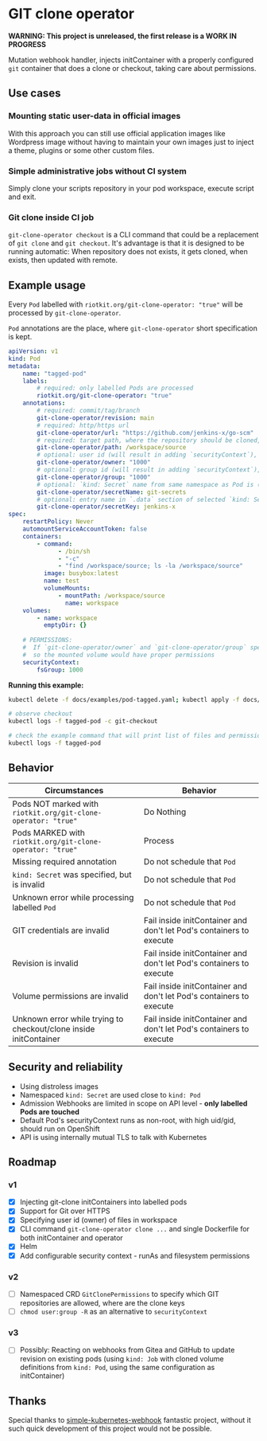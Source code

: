 GIT clone operator
==================

**WARNING: This project is unreleased, the first release is a WORK IN PROGRESS**

Mutation webhook handler, injects initContainer with a properly configured `git` container that does a clone or checkout, taking care about permissions.


Use cases
--------

### Mounting static user-data in official images

With this approach you can still use official application images like Wordpress image without having to maintain your own images
just to inject a theme, plugins or some other custom files.

### Simple administrative jobs without CI system

Simply clone your scripts repository in your pod workspace, execute script and exit.

### Git clone inside CI job

`git-clone-operator checkout` is a CLI command that could be a replacement of `git clone` and `git checkout`. 
It's advantage is that it is designed to be running automatic: When repository does not exists, it gets cloned, when exists, then updated with remote.

Example usage
-------------

Every `Pod` labelled with `riotkit.org/git-clone-operator: "true"` will be processed by `git-clone-operator`.

`Pod` annotations are the place, where `git-clone-operator` short specification is kept.

```yaml
apiVersion: v1
kind: Pod
metadata:
    name: "tagged-pod"
    labels:
        # required: only labelled Pods are processed
        riotkit.org/git-clone-operator: "true"
    annotations:
        # required: commit/tag/branch
        git-clone-operator/revision: main
        # required: http/https url
        git-clone-operator/url: "https://github.com/jenkins-x/go-scm"
        # required: target path, where the repository should be cloned, should be placed on a shared Volume mount point with other containers in same Pod
        git-clone-operator/path: /workspace/source
        # optional: user id (will result in adding `securityContext`), in effect: running `git` as selected user and creating files as selected user
        git-clone-operator/owner: "1000"
        # optional: group id (will result in adding `securityContext`), same behavior as in "git-clone-operator/owner"
        git-clone-operator/group: "1000"
        # optional: `kind: Secret` name from same namespace as Pod is (if not specified, then global defaults from operator will be taken, or no authorization would be used)
        git-clone-operator/secretName: git-secrets
        # optional: entry name in `.data` section of selected `kind: Secret`
        git-clone-operator/secretKey: jenkins-x
spec:
    restartPolicy: Never
    automountServiceAccountToken: false
    containers:
        - command:
              - /bin/sh
              - "-c"
              - "find /workspace/source; ls -la /workspace/source"
          image: busybox:latest
          name: test
          volumeMounts:
              - mountPath: /workspace/source
                name: workspace
    volumes:
        - name: workspace
          emptyDir: {}
          
    # PERMISSIONS:
    #  If `git-clone-operator/owner` and `git-clone-operator/group` specified, then `fsGroup` should have same value there
    #  so the mounted volume would have proper permissions
    securityContext:
        fsGroup: 1000
```

**Running this example:**

```bash
kubectl delete -f docs/examples/pod-tagged.yaml; kubectl apply -f docs/examples/pod-tagged.yaml

# observe checkout
kubectl logs -f tagged-pod -c git-checkout

# check the example command that will print list of files and permissions
kubectl logs -f tagged-pod
```

Behavior
--------

| Circumstances                                                     | Behavior                                                            |
|-------------------------------------------------------------------|---------------------------------------------------------------------|
| Pods NOT marked with `riotkit.org/git-clone-operator: "true"`     | Do Nothing                                                          |
| Pods MARKED with `riotkit.org/git-clone-operator: "true"`         | Process                                                             |
| Missing required annotation                                       | Do not schedule that `Pod`                                          |
| `kind: Secret` was specified, but is invalid                      | Do not schedule that `Pod`                                          |
| Unknown error while processing labelled `Pod`                     | Do not schedule that `Pod`                                          |
| GIT credentials are invalid                                       | Fail inside initContainer and don't let Pod's containers to execute |
| Revision is invalid                                               | Fail inside initContainer and don't let Pod's containers to execute |
| Volume permissions are invalid                                    | Fail inside initContainer and don't let Pod's containers to execute |
| Unknown error while trying to checkout/clone inside initContainer | Fail inside initContainer and don't let Pod's containers to execute |

Security and reliability
------------------------

- Using distroless images
- Namespaced `kind: Secret` are used close to `kind: Pod`
- Admission Webhooks are limited in scope on API level - **only labelled Pods are touched**
- Default Pod's securityContext runs as non-root, with high uid/gid, should run on OpenShift
- API is using internally mutual TLS to talk with Kubernetes

Roadmap
-------

### v1

- [x] Injecting git-clone initContainers into labelled pods
- [x] Support for Git over HTTPS
- [x] Specifying user id (owner) of files in workspace
- [x] CLI command `git-clone-operator clone ...` and single Dockerfile for both initContainer and operator
- [x] Helm
- [x] Add configurable security context - runAs and filesystem permissions

### v2

- [ ] Namespaced CRD `GitClonePermissions` to specify which GIT repositories are allowed, where are the clone keys
- [ ] `chmod user:group -R` as an alternative to `securityContext`

### v3

- [ ] Possibly: Reacting on webhooks from Gitea and GitHub to update revision on existing pods (using `kind: Job` with cloned volume definitions from `kind: Pod`, using the same configuration as initContainer)

Thanks
------

Special thanks to [simple-kubernetes-webhook](https://github.com/slackhq/simple-kubernetes-webhook) fantastic project, without it such quick development of this project would not be possible.
